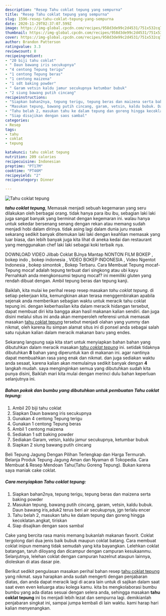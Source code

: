 ```yaml
---
description: "Resep Tahu coklat tepung yang sempurna"
title: "Resep Tahu coklat tepung yang sempurna"
slug: 1596-resep-tahu-coklat-tepung-yang-sempurna
date: 2020-11-29T02:37:07.599Z
image: https://img-global.cpcdn.com/recipes/958d3de99c2d4531/751x532cq70/tahu-coklat-tepung-foto-resep-utama.jpg
thumbnail: https://img-global.cpcdn.com/recipes/958d3de99c2d4531/751x532cq70/tahu-coklat-tepung-foto-resep-utama.jpg
cover: https://img-global.cpcdn.com/recipes/958d3de99c2d4531/751x532cq70/tahu-coklat-tepung-foto-resep-utama.jpg
author: Brandon Patterson
ratingvalue: 3.3
reviewcount: 8
recipeingredient:
- "20 biji tahu coklat"
- " Daun bawang iris secukupnya"
- "4 centong Tepung terigu"
- "1 centong Tepung beras"
- "1 centong maizena"
- "1 sdt baking powder"
- " Garam vetsin kaldu jamur secukupnya ketumbar bubuk"
- "2 siung bawang putih cincang"
recipeinstructions:
- "Siapkan bahan2nya, tepung terigu, tepung beras dan maizena serta baking powder"
- "Masukan tepung, bawang putih cincang, garam, vetsin, kaldu bubuk. Daun bawang iris,aduk2 terus beri air secukupnya, jgn terlalu encer"
- "Tahu belah 2, masukan tahu ke dalam tepung dan goreng hingga kecoklatan.angkat, tiriskan"
- "Siap disajikan dengan saos sambal"
categories:
- Resep
tags:
- tahu
- coklat
- tepung

katakunci: tahu coklat tepung 
nutrition: 209 calories
recipecuisine: Indonesian
preptime: "PT17M"
cooktime: "PT46M"
recipeyield: "2"
recipecategory: Dinner

---
```



![Tahu coklat tepung](https://img-global.cpcdn.com/recipes/958d3de99c2d4531/751x532cq70/tahu-coklat-tepung-foto-resep-utama.jpg)

<b><i>tahu coklat tepung</i></b>, Memasak menjadi sebuah kegemaran yang seru dilakukan oleh berbagai orang. tidak hanya para ibu ibu, sebagian laki laki juga sangat banyak yang berminat dengan kegemaran ini. walau hanya untuk sekedar bersenang senang dengan rekan atau memang sudah menjadi hobi dalam dirinya. tidak asing lagi dalam dunia juru masak sekarang sedikit banyak ditemukan laki laki dengan keahlian memasak yang luar biasa, dan lebih banyak juga kita lihat di aneka kedai dan restaurant yang menggunakan chef laki laki sebagai koki terbaik nya.

DOWNLOAD VIDEO Jilbab Coklat BJnya Mantap NONTON FILM BOKEP , bokep indo , bokep indonesia , VIDEO BOKEP INDONESIA , Video Ngentot Indonesia , bokep simontok , Bokep Terbaru. Cara Membuat Tepung mocaf-Tepung mocaf adalah tepung terbuat dari singkong atau ubi kayu Pernahkah anda mengkonsumsi tepung mocaf? ini memiliki gluten yang rendah dibuat dengan. Ambil tepung beras dan tepung kanji.

Baiklah, kita mulai ke perihal resep resep masakan <i>tahu coklat tepung</i>. di setiap pekerjaan kita, kemungkinan akan terasa menggembirakan apabila sejenak anda memberikan sebagian waktu untuk meracik tahu coklat tepung ini. dengan keberhasilan kita dalam meracik hidangan tersebut, dapat membuat diri kita bangga akan hasil makanan kalian sendiri. dan juga disini melalui situs ini anda akan memperoleh referensi untuk memasak masakan <u>tahu coklat tepung</u> tersebut menjadi olahan yang yummy dan nikmat, oleh karena itu simpan alamat situs ini di ponsel anda sebagai salah satu rujukan kalian dalam meracik makanan baru yang endes.


Sekarang langsung saja kita start untuk menyiapkan bahan bahan yang dibutuhkan dalam meracik masakan <u><i>tahu coklat tepung</i></u> ini. setidak tidaknya dibutuhkan <b>8</b> bahan yang diperuntuk kan di makanan ini. agar nantinya dapat membuahkan rasa yang enak dan nikmat. dan juga sediakan waktu anda sesaat, karena kalian akan memulainya sedikit banyak dengan <b>4</b> langkah mudah. saya menginginkan semua yang dibutuhkan sudah kita punya disini, Baiklah mari kita mulai dengan merinci dulu bahan keperluan selanjutnya ini.

<!--inarticleads1-->

##### Bahan pokok dan bumbu yang dibutuhkan untuk pembuatan Tahu coklat tepung:

1. Ambil 20 biji tahu coklat
1. Siapkan  Daun bawang iris secukupnya
1. Gunakan 4 centong Tepung terigu
1. Gunakan 1 centong Tepung beras
1. Ambil 1 centong maizena
1. Sediakan 1 sdt baking powder
1. Sediakan  Garam, vetsin, kaldu jamur secukupnya, ketumbar bubuk
1. Siapkan 2 siung bawang putih cincang


Beli Tepung Jagung Dengan Pilihan Terlengkap dan Harga Termurah. Belanja Produk Tepung Jagung Aman dan Nyaman di Tokopedia. Cara Membuat &amp; Resep Mendoan Tahu(Tahu Goreng Tepung). Bukan karena saya maniak cake coklat. 

<!--inarticleads2-->

##### Cara menyiapkan Tahu coklat tepung:

1. Siapkan bahan2nya, tepung terigu, tepung beras dan maizena serta baking powder
1. Masukan tepung, bawang putih cincang, garam, vetsin, kaldu bubuk. Daun bawang iris,aduk2 terus beri air secukupnya, jgn terlalu encer
1. Tahu belah 2, masukan tahu ke dalam tepung dan goreng hingga kecoklatan.angkat, tiriskan
1. Siap disajikan dengan saos sambal


Cake yang bercita rasa manis memang bukanlah makanan favorit. Coklat tergolong dari dua jenis baik bubuk maupun coklat batang. Cara membuat coklat inipun memang tidak semudah yang kita bayangkan. Lelehkan coklat batangan, taruh diloyang dan dicampur dengan campuran kesukaanmu. Selanjutnya, lelehan coklat dengan campuran hazelnut ataupun lainnya, dioleskan di atas dasar pie. 

Berikut sedikit pengulasan masakan perihal bahan resep <u>tahu coklat tepung</u> yang nikmat. saya harapkan anda sudah mengerti dengan penjabaran diatas, dan anda dapat meracik lagi di acara lain untuk di sajikan dalam saat saat even even keluarga atau kolega kamu. kita bs mengkolaborasi bumbu bumbu yang ada diatas sesuai dengan selera anda, sehingga masakan <b>tahu coklat tepung</b> ini bs menjadi lebih lezat dan sempurna lagi. demikianlah penjabaran singkat ini, sampai jumpa kembali di lain waktu. kami harap hari kalian menyenangkan.
